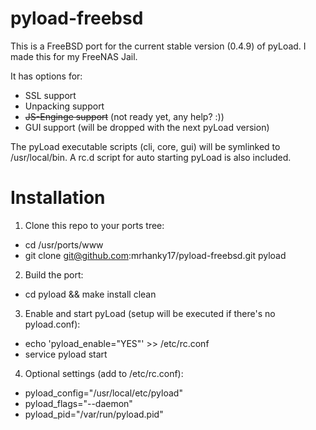 pyload-freebsd
==============

This is a FreeBSD port for the current stable version (0.4.9) of pyLoad.
I made this for my FreeNAS Jail.

It has options for:
* SSL support
* Unpacking support
* ~~JS-Enginge support~~ (not ready yet, any help? :))
* GUI support (will be dropped with the next pyLoad version)

The pyLoad executable scripts (cli, core, gui) will be symlinked to /usr/local/bin.
A rc.d script for auto starting pyLoad is also included.

# Installation
1. Clone this repo to your ports tree:
  * cd /usr/ports/www
  * git clone git@github.com:mrhanky17/pyload-freebsd.git pyload
2. Build the port:
  * cd pyload && make install clean
3. Enable and start pyLoad (setup will be executed if there's no pyload.conf):
  * echo 'pyload_enable="YES"' >> /etc/rc.conf
  * service pyload start
4. Optional settings (add to /etc/rc.conf):
  * pyload_config="/usr/local/etc/pyload"
  * pyload_flags="--daemon"
  * pyload_pid="/var/run/pyload.pid"

